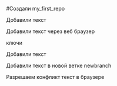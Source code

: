 #Создали my_first_repo

Добавили текст

Добавили текст через веб браузер

ключи

Добавили текст

Добавили текст в новой ветке newbranch

Разрешаем конфликт текст в браузере
